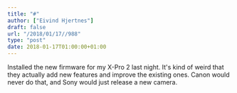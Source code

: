```yaml
---
title: "#"
author: ["Eivind Hjertnes"]
draft: false
url: "/2018/01/17//988"
type: "post"
date: 2018-01-17T01:00:00+01:00
---
```


Installed the new firmware for my X-Pro 2 last night. It's kind of weird
that they actually add new features and improve the existing ones. Canon
would never do that, and Sony would just release a new camera.
